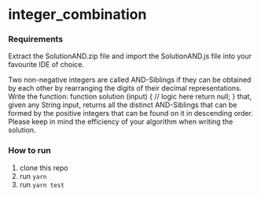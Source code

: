 # integer_combination

### Requirements

Extract the SolutionAND.zip file and import the SolutionAND.js file into your favourite IDE of choice.

Two non-negative integers are called AND-Siblings if they can be obtained by each other by rearranging the digits of their decimal representations.
Write the function:
function solution (input) {
// logic here
return null;
}
that, given any String input, returns all the distinct AND-Siblings that can be formed by the positive integers that can be found on it in descending order. Please keep in mind the efficiency of your algorithm when writing the solution.

### How to run

1. clone this repo
2. run `yarn`
3. run `yarn test`
